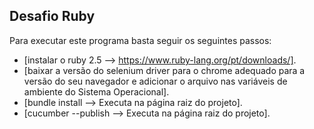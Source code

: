 
## Desafio Ruby

Para executar este programa basta seguir os seguintes passos:

- [instalar o ruby 2.5     --> https://www.ruby-lang.org/pt/downloads/].
- [baixar a versão do selenium driver para o chrome adequado para a versão do seu navegador e adicionar o arquivo nas variáveis de ambiente do Sistema Operacional].
- [bundle install          --> Executa na página raiz do projeto].
- [cucumber --publish      --> Executa na página raiz do projeto].



